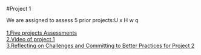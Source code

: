 #Project 1

We are assigned to assess 5 prior projects:U x H w q<br>	
<span style="color:blue">[1.Five projects Assessments](Project_Assessment.md)</span><br>
<span style="color:blue">[2.Video of project 1]()</span><br>
<span style="color:blue">[3.Reflecting on Challenges and Committing to Better Practices for Project 2](Thoughts.md)</span><br>
